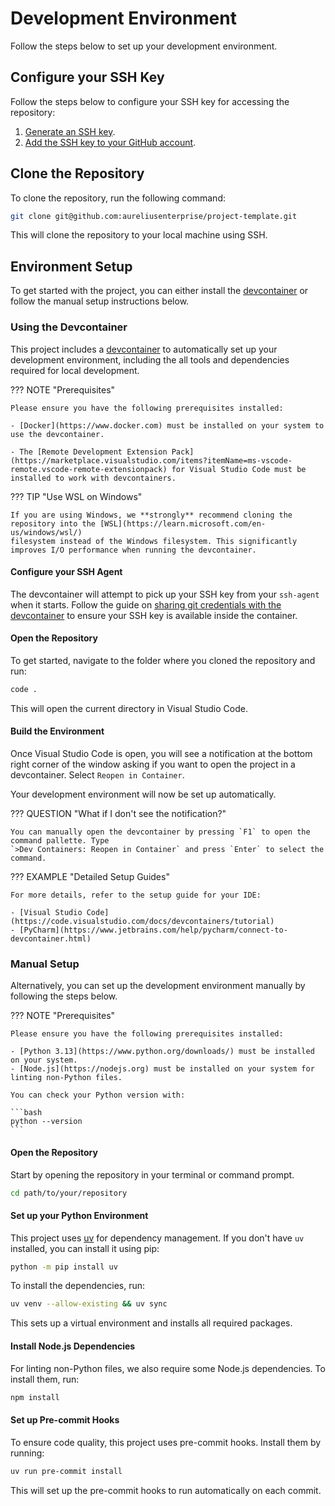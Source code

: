 # Development Environment

Follow the steps below to set up your development environment.

## Configure your SSH Key

Follow the steps below to configure your SSH key for accessing the repository:

1. [Generate an SSH key](https://docs.github.com/en/github/authenticating-to-github/connecting-to-github-with-ssh/generating-a-new-ssh-key-and-adding-it-to-the-ssh-agent).
2. [Add the SSH key to your GitHub account](https://docs.github.com/en/github/authenticating-to-github/connecting-to-github-with-ssh/adding-a-new-ssh-key-to-your-github-account).

## Clone the Repository

To clone the repository, run the following command:

```bash
git clone git@github.com:aureliusenterprise/project-template.git
```

This will clone the repository to your local machine using SSH.

## Environment Setup

To get started with the project, you can either install the [devcontainer](https://containers.dev) or follow the manual
setup instructions below.

### Using the Devcontainer

This project includes a [devcontainer](https://containers.dev) to automatically set up your development
environment, including the all tools and dependencies required for local development.

??? NOTE "Prerequisites"

    Please ensure you have the following prerequisites installed:

    - [Docker](https://www.docker.com) must be installed on your system to use the devcontainer.

    - The [Remote Development Extension Pack](https://marketplace.visualstudio.com/items?itemName=ms-vscode-remote.vscode-remote-extensionpack) for Visual Studio Code must be installed to work with devcontainers.

??? TIP "Use WSL on Windows"

    If you are using Windows, we **strongly** recommend cloning the repository into the [WSL](https://learn.microsoft.com/en-us/windows/wsl/)
    filesystem instead of the Windows filesystem. This significantly improves I/O performance when running the devcontainer.

#### Configure your SSH Agent

The devcontainer will attempt to pick up your SSH key from your `ssh-agent` when it starts. Follow the
guide on [sharing git credentials with the devcontainer](https://code.visualstudio.com/remote/advancedcontainers/sharing-git-credentials)
to ensure your SSH key is available inside the container.

#### Open the Repository

To get started, navigate to the folder where you cloned the repository and run:

```bash
code .
```

This will open the current directory in Visual Studio Code.

#### Build the Environment

Once Visual Studio Code is open, you will see a notification at the bottom right corner of the window asking if
you want to open the project in a devcontainer. Select `Reopen in Container`.

Your development environment will now be set up automatically.

??? QUESTION "What if I don't see the notification?"

    You can manually open the devcontainer by pressing `F1` to open the command pallette. Type
    `>Dev Containers: Reopen in Container` and press `Enter` to select the command.

??? EXAMPLE "Detailed Setup Guides"

    For more details, refer to the setup guide for your IDE:

    - [Visual Studio Code](https://code.visualstudio.com/docs/devcontainers/tutorial)
    - [PyCharm](https://www.jetbrains.com/help/pycharm/connect-to-devcontainer.html)

### Manual Setup

Alternatively, you can set up the development environment manually by following the steps below.

??? NOTE "Prerequisites"

    Please ensure you have the following prerequisites installed:

    - [Python 3.13](https://www.python.org/downloads/) must be installed on your system.
    - [Node.js](https://nodejs.org) must be installed on your system for linting non-Python files.

    You can check your Python version with:

    ```bash
    python --version
    ```

#### Open the Repository

Start by opening the repository in your terminal or command prompt.

```bash
cd path/to/your/repository
```

#### Set up your Python Environment

This project uses [uv](https://docs.astral.sh/uv/) for dependency management. If you don't have `uv` installed, you can
install it using pip:

```bash
python -m pip install uv
```

To install the dependencies, run:

```bash
uv venv --allow-existing && uv sync
```

This sets up a virtual environment and installs all required packages.

#### Install Node.js Dependencies

For linting non-Python files, we also require some Node.js dependencies. To install them, run:

```bash
npm install
```

#### Set up Pre-commit Hooks

To ensure code quality, this project uses pre-commit hooks. Install them by running:

```bash
uv run pre-commit install
```

This will set up the pre-commit hooks to run automatically on each commit.

